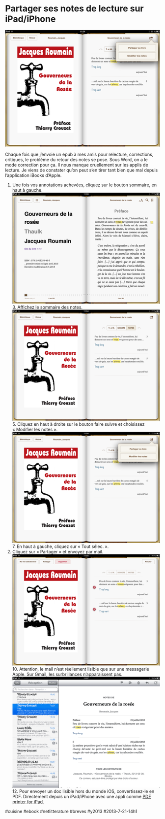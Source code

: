 # Partager ses notes de lecture sur iPad/iPhone

![](_i/exp3.png)

Chaque fois que j’envoie un epub à mes amis pour relecture, corrections, critiques, le problème du retour des notes se pose. Sous Word, on a le mode correction pour ça. Il nous manque cruellement sur les applis de lecture. Je viens de constater qu’on peut s’en tirer tant bien que mal depuis l’application iBooks d’Apple.

1. Une fois vos annotations achevées, cliquez sur le bouton sommaire, en haut à gauche.
![eBooks](_i/exp5.png)3. Affichez le sommaire des notes.
![exp4](_i/exp4.png)5. Cliquez en haut à droite sur le bouton faire suivre et choisissez « Modifier les notes ».
![exp3](_i/exp3.png)7. En haut à gauche, cliquez sur « Tout sélec. ».
8. Cliquez sur « Partager » et envoyez par mail.
![exp2](_i/exp2.png)10. Attention, le mail n’est réellement lisible que sur une messagerie Apple. Sur Gmail, les surbrillances n’apparaissent pas.
![eBooks](_i/exp1.png)12. Pour envoyer un doc lisible hors du monde iOS, convertissez-le en PDF. Directement depuis un iPad/iPhone avec une appli comme [PDF printer for iPad](https://itunes.apple.com/fr/app/pdf-printer-for-ipad/id427075690?mt=8).



#cuisine #ebook #netlitterature #breves #y2013 #2013-7-21-14h1
